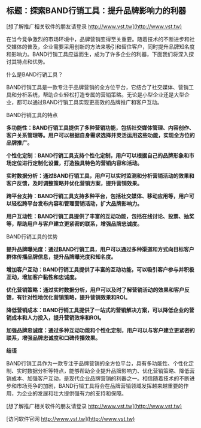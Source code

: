 ## **标题：探索BAND行销工具：提升品牌影响力的利器**

[想了解推广相关软件的朋友请登录 http://www.vst.tw](http://www.vst.tw)

在当今竞争激烈的市场环境中，品牌营销变得至关重要。随着技术的不断进步和社交媒体的普及，企业需要采用创新的方法来吸引和留住客户，同时提升品牌知名度和影响力。BAND行销工具应运而生，成为了许多企业的利器，下面我们将深入探讨其特点和优势。

什么是BAND行销工具？

BAND行销工具是一款专注于品牌营销的全方位平台，它结合了社交媒体、营销工具和分析系统，帮助企业轻松打造专属的营销策略。无论是小型企业还是大型企业，都可以通过BAND行销工具实现更高效的品牌推广和客户互动。

BAND行销工具的特点

**多功能性：BAND行销工具提供了多种营销功能，包括社交媒体管理、内容创作、客户关系管理等。用户可以根据自身需求选择并灵活运用这些功能，实现全方位的品牌推广。**

**个性化定制：BAND行销工具支持个性化定制，用户可以根据自己的品牌形象和市场定位进行定制化设置，打造独具特色的营销内容和活动。**

**实时数据分析：通过BAND行销工具，用户可以实时监测和分析营销活动的效果和客户反馈，及时调整策略并优化营销方案，提升营销效果。**

**跨平台支持：BAND行销工具支持多种平台，包括社交媒体、移动应用等，用户可以轻松跨平台发布内容和管理营销活动，扩大品牌影响力。**

**用户互动性：BAND行销工具提供了丰富的互动功能，包括在线讨论、投票、抽奖等，帮助用户与客户建立更紧密的联系，增强品牌忠诚度。**

BAND行销工具的优势

**提升品牌曝光度：通过BAND行销工具，用户可以通过多种渠道和方式向目标客户群体传播品牌信息，提升品牌曝光度和知名度。**

**增加客户互动：BAND行销工具提供了丰富的互动功能，可以吸引客户参与并积极互动，增加客户黏性和忠诚度。**

**优化营销策略：通过实时数据分析，用户可以及时了解营销活动的效果和客户反馈，有针对性地优化营销策略，提升营销效果和ROI。**

**降低营销成本：BAND行销工具提供了一站式的营销解决方案，可以降低企业的营销成本和人力投入，提升营销效率和ROI。**

**加强品牌忠诚度：通过多种互动功能和个性化定制，用户可以与客户建立更紧密的联系，增强品牌忠诚度和口碑传播效果。**

**结语**

BAND行销工具作为一款专注于品牌营销的全方位平台，具有多功能性、个性化定制、实时数据分析等特点，能够帮助企业提升品牌影响力、优化营销策略、降低营销成本、加强客户互动，是现代企业品牌营销的利器之一。相信随着技术的不断进步和市场竞争的加剧，BAND行销工具将会在品牌营销领域发挥越来越重要的作用，为企业的发展和壮大提供强有力的支持和保障。

[想了解推广相关软件的朋友请登录 http://www.vst.tw](http://www.vst.tw)


[访问软件官网 http://www.vst.tw](http://www.vst.tw)
